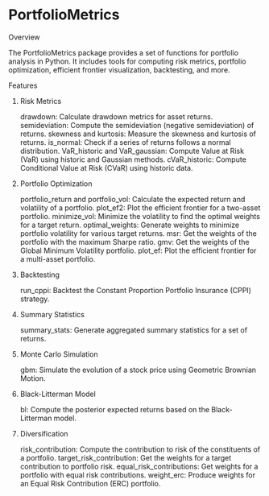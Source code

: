 # PortfolioMetrics

Overview

The PortfolioMetrics package provides a set of functions for portfolio analysis in Python. It includes tools for computing risk metrics, portfolio optimization, efficient frontier visualization, backtesting, and more.

Features
1. Risk Metrics

    drawdown: Calculate drawdown metrics for asset returns.
    semideviation: Compute the semideviation (negative semideviation) of returns.
    skewness and kurtosis: Measure the skewness and kurtosis of returns.
    is_normal: Check if a series of returns follows a normal distribution.
    VaR_historic and VaR_gaussian: Compute Value at Risk (VaR) using historic and Gaussian methods.
    cVaR_historic: Compute Conditional Value at Risk (CVaR) using historic data.

2. Portfolio Optimization

    portfolio_return and portfolio_vol: Calculate the expected return and volatility of a portfolio.
    plot_ef2: Plot the efficient frontier for a two-asset portfolio.
    minimize_vol: Minimize the volatility to find the optimal weights for a target return.
    optimal_weights: Generate weights to minimize portfolio volatility for various target returns.
    msr: Get the weights of the portfolio with the maximum Sharpe ratio.
    gmv: Get the weights of the Global Minimum Volatility portfolio.
    plot_ef: Plot the efficient frontier for a multi-asset portfolio.

3. Backtesting

    run_cppi: Backtest the Constant Proportion Portfolio Insurance (CPPI) strategy.

4. Summary Statistics

    summary_stats: Generate aggregated summary statistics for a set of returns.

5. Monte Carlo Simulation

    gbm: Simulate the evolution of a stock price using Geometric Brownian Motion.

6. Black-Litterman Model

    bl: Compute the posterior expected returns based on the Black-Litterman model.

7. Diversification

    risk_contribution: Compute the contribution to risk of the constituents of a portfolio.
    target_risk_contribution: Get the weights for a target contribution to portfolio risk.
    equal_risk_contributions: Get weights for a portfolio with equal risk contributions.
    weight_erc: Produce weights for an Equal Risk Contribution (ERC) portfolio.

